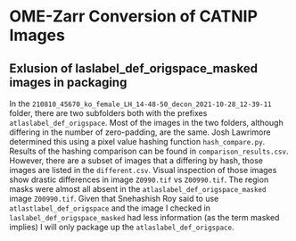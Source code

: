 # OME-Zarr Conversion of CATNIP Images

## Exlusion of laslabel_def_origspace_masked images in packaging

In the `210810_45670_ko_female_LH_14-48-50_decon_2021-10-28_12-39-11` folder, there are two subfolders both with the prefixes `atlaslabel_def_origspace`. Most of the images in the two folders, although differing in the number of zero-padding, are the same. Josh Lawrimore determined this using a pixel value hashing function `hash_compare.py`. Results of the hashing comparison can be found in `comparison_results.csv`. However, there are a subset of images that a differing by hash, those images are listed in the `different.csv`. Visual inspection of those images show drastic differences in image `Z0990.tif` vs `Z00990.tif`. The region masks were almost all absent in the `atlaslabel_def_origspace_masked` image `Z00990.tif`. Given that Snehashish Roy said to use `atlastlabel_def_origspace` and the image I checked in `laslabel_def_origspace_masked` had less information (as the term masked implies) I will only package up the `atlaslabel_def_origspace`.

